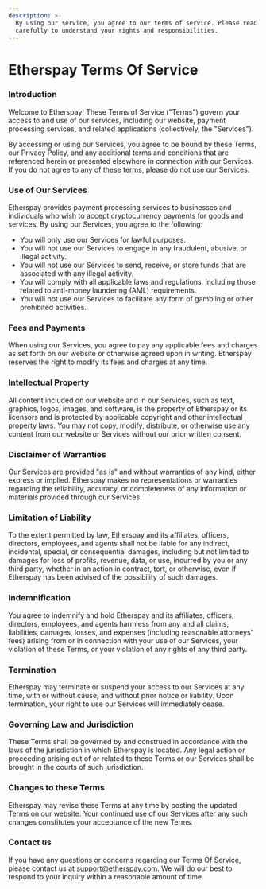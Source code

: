 ```yaml
---
description: >-
  By using our service, you agree to our terms of service. Please read them
  carefully to understand your rights and responsibilities.
---
```


# Etherspay Terms Of Service

### Introduction

Welcome to Etherspay! These Terms of Service ("Terms") govern your access to and use of our services, including our website, payment processing services, and related applications (collectively, the "Services").

By accessing or using our Services, you agree to be bound by these Terms, our Privacy Policy, and any additional terms and conditions that are referenced herein or presented elsewhere in connection with our Services. If you do not agree to any of these terms, please do not use our Services.

### Use of Our Services

Etherspay provides payment processing services to businesses and individuals who wish to accept cryptocurrency payments for goods and services. By using our Services, you agree to the following:

* You will only use our Services for lawful purposes.
* You will not use our Services to engage in any fraudulent, abusive, or illegal activity.
* You will not use our Services to send, receive, or store funds that are associated with any illegal activity.
* You will comply with all applicable laws and regulations, including those related to anti-money laundering (AML) requirements.
* You will not use our Services to facilitate any form of gambling or other prohibited activities.

### Fees and Payments

When using our Services, you agree to pay any applicable fees and charges as set forth on our website or otherwise agreed upon in writing. Etherspay reserves the right to modify its fees and charges at any time.

### Intellectual Property

All content included on our website and in our Services, such as text, graphics, logos, images, and software, is the property of Etherspay or its licensors and is protected by applicable copyright and other intellectual property laws. You may not copy, modify, distribute, or otherwise use any content from our website or Services without our prior written consent.

### Disclaimer of Warranties

Our Services are provided "as is" and without warranties of any kind, either express or implied. Etherspay makes no representations or warranties regarding the reliability, accuracy, or completeness of any information or materials provided through our Services.

### Limitation of Liability

To the extent permitted by law, Etherspay and its affiliates, officers, directors, employees, and agents shall not be liable for any indirect, incidental, special, or consequential damages, including but not limited to damages for loss of profits, revenue, data, or use, incurred by you or any third party, whether in an action in contract, tort, or otherwise, even if Etherspay has been advised of the possibility of such damages.

### Indemnification

You agree to indemnify and hold Etherspay and its affiliates, officers, directors, employees, and agents harmless from any and all claims, liabilities, damages, losses, and expenses (including reasonable attorneys' fees) arising from or in connection with your use of our Services, your violation of these Terms, or your violation of any rights of any third party.

### Termination

Etherspay may terminate or suspend your access to our Services at any time, with or without cause, and without prior notice or liability. Upon termination, your right to use our Services will immediately cease.

### Governing Law and Jurisdiction

These Terms shall be governed by and construed in accordance with the laws of the jurisdiction in which Etherspay is located. Any legal action or proceeding arising out of or related to these Terms or our Services shall be brought in the courts of such jurisdiction.

### Changes to these Terms

Etherspay may revise these Terms at any time by posting the updated Terms on our website. Your continued use of our Services after any such changes constitutes your acceptance of the new Terms.

### Contact us

If you have any questions or concerns regarding our Terms Of Service, please contact us at support@etherspay.com. We will do our best to respond to your inquiry within a reasonable amount of time.
